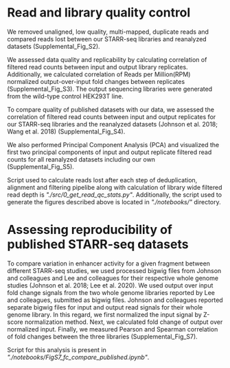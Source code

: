 # Read and library quality control
We removed unaligned, low quality, multi-mapped, duplicate reads and compared reads lost between our STARR-seq libraries and reanalyzed datasets (Supplemental_Fig_S2). 

We assessed data quality and replicability by calculating correlation of filtered read counts between input and output library replicates. Additionally, we calculated correlation of Reads per Million(RPM) normalized output-over-input fold changes between replicates (Supplemental_Fig_S3). The output sequencing libraries were generated from the wild-type control HEK293T line. 

To compare quality of published datasets with our data, we assessed the correlation of filtered read counts between input and output replicates for our STARR-seq libraries and the reanalyzed datasets (Johnson et al. 2018; Wang et al. 2018) (Supplemental_Fig_S4).

We also performed Principal Component Analysis (PCA) and visualized the first two principal components of input and output replicate filtered read counts for all reanalyzed datasets including our own (Supplemental_Fig_S5).

Script used to calculate reads lost after each step of deduplication, alignment and filtering pipelibe along with calculation of library wide filtered read depth is *"./src/0_get_read_qc_stats.py"*. Additionally, the script used to generate the figures described above is located in *"./notebooks/"* directory.

# Assessing reproducibility of published STARR-seq datasets
To compare variation in enhancer activity for a given fragment between different STARR-seq studies, we used processed bigwig files from Johnson and colleagues and Lee and colleagues for their respective whole genome studies (Johnson et al. 2018; Lee et al. 2020). We used output over input fold change signals from the two whole genome libraries reported by Lee and colleagues, submitted as bigwig files. Johnson and colleagues reported separate bigwig files for input and output read signals for their whole genome library. In this regard, we first normalized the input signal by Z-score normalization method. Next, we calculated fold change of output over normalized input. Finally, we measured Pearson and Spearman correlation of fold changes between the three libraries (Supplemental_Fig_S7).

Script for this analysis is present in *"./notebooks/FigS7_fc_compare_published.ipynb"*.